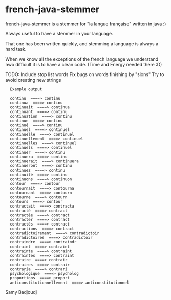 french-java-stemmer
===================

french-java-stemmer is a stemmer for "la langue française" written in java :)

Always useful to have a stemmer in your language.

That one has been written quickly, and stemming a language is always a hard task.

When we know all the exceptions of the french language we understand hwo difficult it is to have a clean code. (Time and Energy needed there :D)


TODO: Include stop list words
      Fix bugs on words finishing by "sions"
      Try to avoid creating new strings


      Example output

      continu  ====> continu
      continua  ====> continu
      continuait  ====> continua
      continuant  ====> continu
      continuation  ====> continu
      continue  ====> continu
      continué  ====> continu
      continuel  ====> continuel
      continuelle  ====> continuel
      continuellement  ====> continuel
      continuelles  ====> continuel
      continuels  ====> continuel
      continuer  ====> continu
      continuera  ====> continu
      continuerait  ====> continuera
      continueront  ====> continu
      continuez  ====> continu
      continuité  ====> continu
      continuons  ====> continuon
      contour  ====> contour
      contournait  ====> contourna
      contournant  ====> contourn
      contourne  ====> contourn
      contours  ====> contour
      contractait  ====> contracta
      contracté  ====> contract
      contractée  ====> contract
      contracter  ====> contract
      contractés  ====> contract
      contractions  ====> contract
      contradictoirement  ====> contradictoir
      contradictoires  ====> contradictoir
      contraindre  ====> contraindr
      contraint  ====> contraint
      contrainte  ====> contraint
      contraintes  ====> contraint
      contraire  ====> contrair
      contraires  ====> contrair
      contraria  ====> contrari
      psychologique  ====> psycholog
      proportions  ====> proport
      anticonstitutionnellement  ====> anticonstitutionnel





Samy Badjoudj
